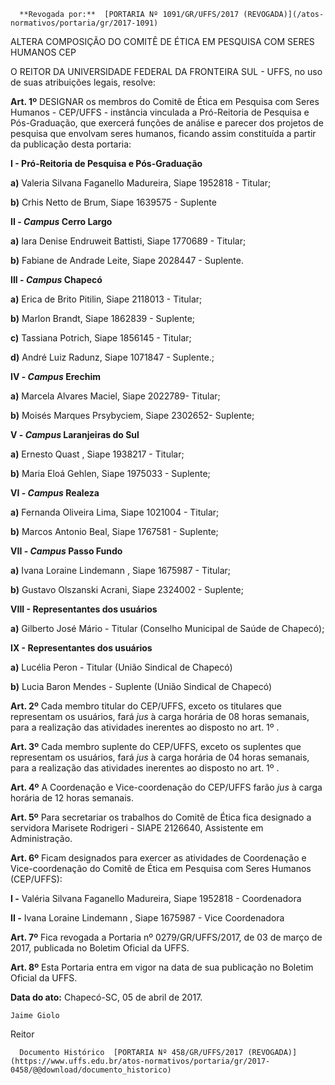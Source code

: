       **Revogada por:**  [PORTARIA Nº 1091/GR/UFFS/2017 (REVOGADA)](/atos-normativos/portaria/gr/2017-1091) 

   ALTERA COMPOSIÇÃO DO COMITÊ DE ÉTICA EM PESQUISA COM SERES HUMANOS CEP  

O REITOR DA UNIVERSIDADE FEDERAL DA FRONTEIRA SUL - UFFS, no uso de suas atribuições legais, resolve:

 **Art. 1º** DESIGNAR os membros do Comitê de Ética em Pesquisa com Seres Humanos - CEP/UFFS - instância vinculada a Pró-Reitoria de Pesquisa e Pós-Graduação, que exercerá funções de análise e parecer dos projetos de pesquisa que envolvam seres humanos, ficando assim constituída a partir da publicação desta portaria:

 **I - Pró-Reitoria de Pesquisa e Pós-Graduação**

 **a)** Valeria Silvana Faganello Madureira, Siape 1952818 - Titular;

 **b)** Crhis Netto de Brum, Siape 1639575 - Suplente

 **II - *Campus* Cerro Largo**

 **a)** Iara Denise Endruweit Battisti, Siape 1770689 - Titular;

 **b)** Fabiane de Andrade Leite, Siape 2028447 - Suplente.

 **III - *Campus* Chapecó**

 **a)** Erica de Brito Pitilin, Siape 2118013 - Titular;

 **b)** Marlon Brandt, Siape 1862839 - Suplente;

 **c)** Tassiana Potrich, Siape 1856145 - Titular;

 **d)** André Luiz Radunz, Siape 1071847 - Suplente.;

 **IV - *Campus* Erechim**

 **a)** Marcela Alvares Maciel, Siape 2022789- Titular;

 **b)** Moisés Marques Prsybyciem, Siape 2302652- Suplente;

 **V - *Campus* Laranjeiras do Sul**

 **a)** Ernesto Quast , Siape 1938217 - Titular;

 **b)** Maria Eloá Gehlen, Siape 1975033 - Suplente;

 **VI - *Campus* Realeza**

 **a)** Fernanda Oliveira Lima, Siape 1021004 - Titular;

 **b)** Marcos Antonio Beal, Siape 1767581 - Suplente;

 **VII - *Campus* Passo Fundo**

 **a)** Ivana Loraine Lindemann , Siape 1675987 - Titular;

 **b)** Gustavo Olszanski Acrani, Siape 2324002 - Suplente;

 **VIII - Representantes dos usuários**

 **a)** Gilberto José Mário - Titular (Conselho Municipal de Saúde de Chapecó);

 **IX - Representantes dos usuários**

 **a)** Lucélia Peron - Titular (União Sindical de Chapecó)

 **b)** Lucia Baron Mendes - Suplente (União Sindical de Chapecó)

  

 **Art. 2º** Cada membro titular do CEP/UFFS, exceto os titulares que representam os usuários, fará *jus* à carga horária de 08 horas semanais, para a realização das atividades inerentes ao disposto no art. 1º .

  

 **Art. 3º** Cada membro suplente do CEP/UFFS, exceto os suplentes que representam os usuários, fará *jus* à carga horária de 04 horas semanais, para a realização das atividades inerentes ao disposto no art. 1º .

  

 **Art. 4º** A Coordenação e Vice-coordenação do CEP/UFFS farão *jus* à carga horária de 12 horas semanais.

  

 **Art. 5º** Para secretariar os trabalhos do Comitê de Ética fica designado a servidora Marisete Rodrigeri - SIAPE 2126640, Assistente em Administração.

  

 **Art. 6º** Ficam designados para exercer as atividades de Coordenação e Vice-coordenação do Comitê de Ética em Pesquisa com Seres Humanos (CEP/UFFS):

 **I -** Valéria Silvana Faganello Madureira, Siape 1952818 - Coordenadora

 **II -** Ivana Loraine Lindemann , Siape 1675987 - Vice Coordenadora

  

 **Art. 7º** Fica revogada a Portaria nº 0279/GR/UFFS/2017, de 03 de março de 2017, publicada no Boletim Oficial da UFFS.

  

 **Art. 8º** Esta Portaria entra em vigor na data de sua publicação no Boletim Oficial da UFFS.

   **Data do ato:** Chapecó-SC, 05 de abril de 2017.   
 

    Jaime Giolo   
 Reitor 

      Documento Histórico  [PORTARIA Nº 458/GR/UFFS/2017 (REVOGADA)](https://www.uffs.edu.br/atos-normativos/portaria/gr/2017-0458/@@download/documento_historico)     
      